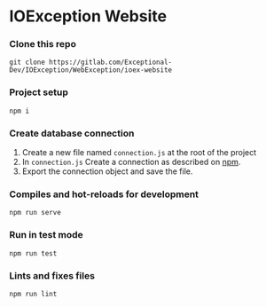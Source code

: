 # IOException Website

### Clone this repo
```
git clone https://gitlab.com/Exceptional-Dev/IOException/WebException/ioex-website
```

### Project setup
```
npm i
```

### Create database connection
1. Create a new file named `connection.js` at the root of the project
2. In `connection.js` Create a connection as described on [npm](https://www.npmjs.com/package/mysql).
3. Export the connection object and save the file. 

### Compiles and hot-reloads for development
```
npm run serve
```

### Run in test mode
```
npm run test
```

### Lints and fixes files
```
npm run lint
```
